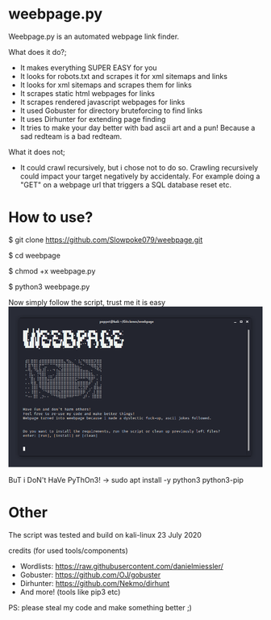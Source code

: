 # weebpage.py
Weebpage.py is an automated webpage link finder.


What does it do?;
- It makes everything SUPER EASY for you
- It looks for robots.txt and scrapes it for xml sitemaps and links
- It looks for xml sitemaps and scrapes them for links
- It scrapes static html webpages for links
- It scrapes rendered javascript webpages for links
- It used Gobuster for directory bruteforcing to find links
- It uses Dirhunter for extending page finding
- It tries to make your day better with bad ascii art and a pun! Because a sad redteam is a bad redteam.


What it does not;
- It could crawl recursively, but i chose not to do so. Crawling recursively could impact your target negatively by accidentaly. For example doing a "GET" on a webpage url that triggers a SQL database reset etc.



# How to use?

$ git clone https://github.com/Slowpoke079/weebpage.git

$ cd weebpage

$ chmod +x weebpage.py

$ python3 weebpage.py


Now simply follow the script, trust me it is easy
![github-small](https://github.com/Slowpoke079/weebpage/blob/master/image.png)


BuT i DoN't HaVe PyThOn3! -> sudo apt install -y python3 python3-pip



# Other
The script was tested and build on kali-linux 23 July 2020


credits (for used tools/components)
- Wordlists:  https://raw.githubusercontent.com/danielmiessler/
- Gobuster:  https://github.com/OJ/gobuster
- Dirhunter:  https://github.com/Nekmo/dirhunt
- And more! (tools like pip3 etc)


PS: please steal my code and make something better ;)

